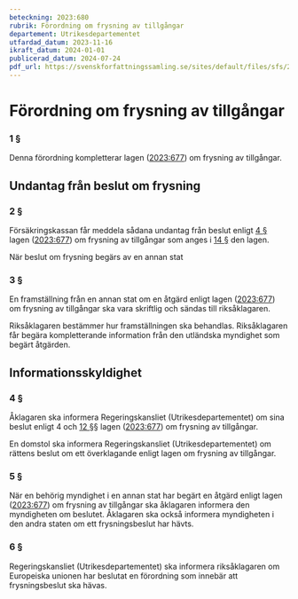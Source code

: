 ```yaml
---
beteckning: 2023:680
rubrik: Förordning om frysning av tillgångar
departement: Utrikesdepartementet
utfardad_datum: 2023-11-16
ikraft_datum: 2024-01-01
publicerad_datum: 2024-07-24
pdf_url: https://svenskforfattningssamling.se/sites/default/files/sfs/2023-11/SFS2023-680.pdf
---
```


# Förordning om frysning av tillgångar

### 1 §

Denna förordning kompletterar lagen ([2023:677](https://selex.se/eli/sfs/2023/677)) om frysning av tillgångar.

## Undantag från beslut om frysning

### 2 §

Försäkringskassan får meddela sådana undantag från beslut enligt [4 §](#4) lagen ([2023:677](https://selex.se/eli/sfs/2023/677)) om frysning av tillgångar som anges i [14 §](#14) den lagen.

När beslut om frysning begärs av en annan stat

### 3 §

En framställning från en annan stat om en åtgärd enligt lagen ([2023:677](https://selex.se/eli/sfs/2023/677)) om frysning av tillgångar ska vara skriftlig och sändas till riksåklagaren.

Riksåklagaren bestämmer hur framställningen ska behandlas. Riksåklagaren får begära kompletterande information från den utländska myndighet som begärt åtgärden.

## Informationsskyldighet

### 4 §

Åklagaren ska informera Regeringskansliet (Utrikesdepartementet) om sina beslut enligt 4 och [12 §](#12)§ lagen ([2023:677](https://selex.se/eli/sfs/2023/677)) om frysning av tillgångar.

En domstol ska informera Regeringskansliet (Utrikesdepartementet) om rättens beslut om ett överklagande enligt lagen om frysning av tillgångar.

### 5 §

När en behörig myndighet i en annan stat har begärt en åtgärd enligt lagen ([2023:677](https://selex.se/eli/sfs/2023/677)) om frysning av tillgångar ska åklagaren informera den myndigheten om beslutet. Åklagaren ska också informera myndigheten i den andra staten om ett frysningsbeslut har hävts.

### 6 §

Regeringskansliet (Utrikesdepartementet) ska informera riksåklagaren om Europeiska unionen har beslutat en förordning som innebär att frysningsbeslut ska hävas.
